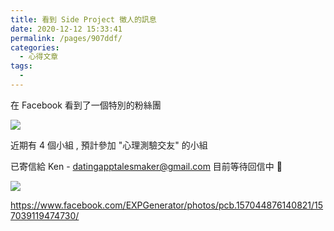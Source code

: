 ```yaml
---
title: 看到 Side Project 徵人的訊息
date: 2020-12-12 15:33:41
permalink: /pages/907ddf/
categories:
  - 心得文章
tags:
  - 
---
```


在 Facebook 看到了一個特別的粉絲團

![](https://scontent.ftpe7-1.fna.fbcdn.net/v/t1.0-9/s960x960/119006302_112469860598323_8445031724583882496_o.jpg?_nc_cat=110&ccb=2&_nc_sid=e3f864&_nc_ohc=3MnkoeHeDpwAX-ypToC&_nc_ht=scontent.ftpe7-1.fna&tp=7&oh=031e7d31f6a23dbe3eb50f829a1bf0a6&oe=5FF9E0E5)

近期有 4 個小組 , 預計參加 "心理測驗交友" 的小組

已寄信給 Ken - datingapptalesmaker@gmail.com 目前等待回信中 🐼

![](https://i.imgur.com/QtrJx5o.png)

https://www.facebook.com/EXPGenerator/photos/pcb.157044876140821/157039119474730/